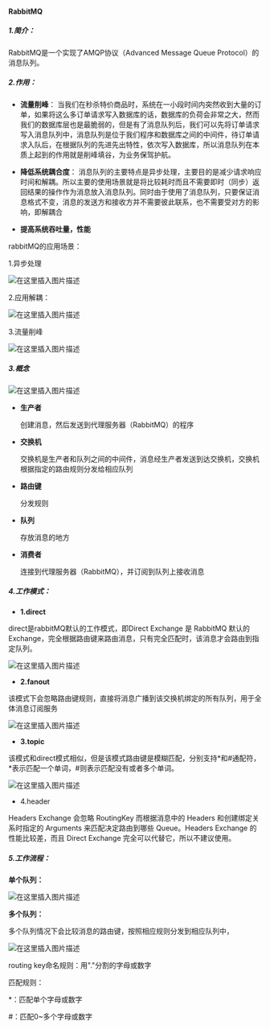 #### RabbitMQ

##### 1.简介：
RabbitMQ是一个实现了AMQP协议（Advanced Message Queue Protocol）的消息队列。
##### 2.作用：
   * **流量削峰**：
当我们在秒杀特价商品时，系统在一小段时间内突然收到大量的订单，如果将这么多订单请求写入数据库的话，数据库的负荷会非常之大，然而我们的数据库层也是最脆弱的，但是有了消息队列后，我们可以先将订单请求写入消息队列中，消息队列是位于我们程序和数据库之间的中间件，待订单请求入队后，在根据队列的先进先出特性，依次写入数据库，所以消息队列在本质上起到的作用就是削峰填谷，为业务保驾护航。

   * **降低系统耦合度**：
消息队列的主要特点是异步处理，主要目的是减少请求响应时间和解耦。所以主要的使用场景就是将比较耗时而且不需要即时（同步）返回结果的操作作为消息放入消息队列。同时由于使用了消息队列，只要保证消息格式不变，消息的发送方和接收方并不需要彼此联系，也不需要受对方的影响，即解耦合
   * **提高系统吞吐量，性能**


rabbitMQ的应用场景：


1.异步处理

![在这里插入图片描述](https://img-blog.csdnimg.cn/20190417204016307.png?x-oss-process=image/watermark,type_ZmFuZ3poZW5naGVpdGk,shadow_10,text_aHR0cHM6Ly9ibG9nLmNzZG4ubmV0L3dlaXhpbl80MTkyMjI4OQ==,size_16,color_FFFFFF,t_70)

2.应用解耦：

![在这里插入图片描述](https://img-blog.csdnimg.cn/20190417204101623.png?x-oss-process=image/watermark,type_ZmFuZ3poZW5naGVpdGk,shadow_10,text_aHR0cHM6Ly9ibG9nLmNzZG4ubmV0L3dlaXhpbl80MTkyMjI4OQ==,size_16,color_FFFFFF,t_70)

3.流量削峰

![在这里插入图片描述](https://img-blog.csdnimg.cn/2019041720411097.png?x-oss-process=image/watermark,type_ZmFuZ3poZW5naGVpdGk,shadow_10,text_aHR0cHM6Ly9ibG9nLmNzZG4ubmV0L3dlaXhpbl80MTkyMjI4OQ==,size_16,color_FFFFFF,t_70)

##### 3.概念

![在这里插入图片描述](https://img-blog.csdnimg.cn/20190417005509289.png?x-oss-process=image/watermark,type_ZmFuZ3poZW5naGVpdGk,shadow_10,text_aHR0cHM6Ly9ibG9nLmNzZG4ubmV0L3dlaXhpbl80MTkyMjI4OQ==,size_16,color_FFFFFF,t_70)

  * **生产者**

    创建消息，然后发送到代理服务器（RabbitMQ）的程序

  * **交换机**

    交换机是生产者和队列之间的中间件，消息经生产者发送到达交换机，交换机根据指定的路由规则分发给相应队列

  * **路由键**

    分发规则
  * **队列**

    存放消息的地方
  * **消费者**

    连接到代理服务器（RabbitMQ），并订阅到队列上接收消息

##### 4.工作模式：

   * **1.direct**

direct是rabbitMQ默认的工作模式，即Direct Exchange 是 RabbitMQ 默认的 Exchange，完全根据路由键来路由消息，只有完全匹配时，该消息才会路由到指定队列。

![在这里插入图片描述](https://img-blog.csdnimg.cn/20190417005733879.gif)

   * **2.fanout**

   该模式下会忽略路由键规则，直接将消息广播到该交换机绑定的所有队列，用于全体消息订阅服务

![在这里插入图片描述](https://img-blog.csdnimg.cn/20190417005207284.gif)

   * **3.topic**

该模式和direct模式相似，但是该模式路由键是模糊匹配，分别支持*和#通配符，*表示匹配一个单词，#则表示匹配没有或者多个单词。

![在这里插入图片描述](https://img-blog.csdnimg.cn/20190417005706925.gif)

   * 4.header

Headers Exchange 会忽略 RoutingKey 而根据消息中的 Headers 和创建绑定关系时指定的 Arguments 来匹配决定路由到哪些 Queue。Headers Exchange 的性能比较差，而且 Direct Exchange 完全可以代替它，所以不建议使用。

##### 5.工作流程：

**单个队列：**

![在这里插入图片描述](https://img-blog.csdnimg.cn/20190417005627185.gif)

**多个队列：**

多个队列情况下会比较消息的路由键，按照相应规则分发到相应队列中，

![在这里插入图片描述](https://img-blog.csdnimg.cn/20190417005939307.gif)

routing key命名规则：用"."分割的字母或数字

匹配规则：

*：匹配单个字母或数字

#：匹配0~多个字母或数字